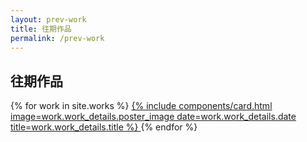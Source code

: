 ```yaml
---
layout: prev-work
title: 往期作品
permalink: /prev-work
---
```


<!-- Header Include -->

<!-- Hero Banner Section -->
<section class="hero-banner">
  <div class="hero-overlay">
    <h1 class="hero-title">往期作品</h1>
  </div>
</section>

<!-- Main Content -->
<main class="prev-works-main">
  <div class="container">
    <!-- Works Grid -->
    <div class="works-grid">
      {% for work in site.works %}
        <a href="{{ work.url | relative_url }}" class="work-link">
          {% include components/card.html 
             image=work.work_details.poster_image 
             date=work.work_details.date 
             title=work.work_details.title 
          %}
        </a>
      {% endfor %}
    </div>
  </div>
</main>
